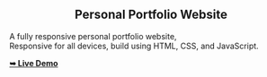  <h2 align="center">Personal Portfolio Website</h2>

  A fully responsive personal portfolio website, <br />Responsive for all devices, build using HTML, CSS, and JavaScript.

  <a href="https://sagarrijalportfolio.vercel.app.com)"><strong>➥ Live Demo</strong></a>

</div>

<br />

